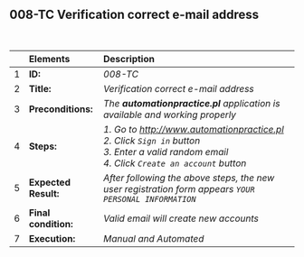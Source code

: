 ## 008-TC Verification correct e-mail address

<br>

|     | Elements             | Description                                                                                                                                            |
| :-- | :------------------- | :----------------------------------------------------------------------------------------------------------------------------------------------------- |
| 1   | **ID:**              | _008-TC_                                                                                                                                               |
| 2   | **Title:**           | _Verification correct e-mail address_                                                                                                                  |
| 3   | **Preconditions:**   | _The **automationpractice.pl** application is available and working properly_                                                                          |
| 4   | **Steps:**           | _1. Go to http://www.automationpractice.pl <br> 2. Click `Sign in` button <br> 3. Enter a valid random email <br> 4. Click `Create an account` button_ |
| 5   | **Expected Result:** | _After following the above steps, the new user registration form appears `YOUR PERSONAL INFORMATION`_                                                  |
| 6   | **Final condition:** | _Valid email will create new accounts_                                                                                                                 |
| 7   | **Execution:**       | _Manual and Automated_                                                                                                                                 |
